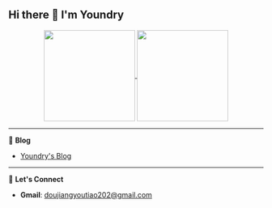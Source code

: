 ## Hi there 👋 I'm Youndry

<p align="center">
<a href="https://github.com/anuraghazra/github-readme-stats">
  <picture>
  <img align="center"  height='180px'  src="https://github-readme-stats.vercel.app/api?username=YuanJieMaster&show_icons=true&count_private=true&theme=radical&include_all_commits=true" />
  </picture>
</a>

<a href="https://github.com/anuraghazra/convoychat">
  <picture>
  <img align="center"  height='180px'  src="https://github-readme-stats.vercel.app/api/top-langs/?username=YuanJieMaster&theme=radical&layout=compact&hide=html,css" />
  </picture>
</a>
</p>

---

📝 **Blog**  
- [Youndry's Blog](https://yuanjiemaster.github.io/)

---

🤝 **Let's Connect**  
- **Gmail**:  doujiangyoutiao202@gmail.com

<!--
🎯 **Latest Projects**  
[![项目名](https://github-readme-stats.vercel.app/api/pin/?username=YuanJieMaster&repo=仓库名)](https://github.com/你的用户名/仓库名)  

[![Readme Card](https://github-readme-stats.vercel.app/api/pin/?username=anuraghazra&repo=github-readme-stats)](https://github.com/anuraghazra/github-readme-stats)
-->

<!--
**YuanJieMaster/YuanJieMaster** is a ✨ _special_ ✨ repository because its `README.md` (this file) appears on your GitHub profile.

Here are some ideas to get you started:

- 🔭 I’m currently working on ...
- 🌱 I’m currently learning ...
- 👯 I’m looking to collaborate on ...
- 🤔 I’m looking for help with ...
- 💬 Ask me about ...
- 📫 How to reach me: ...
- 😄 Pronouns: ...
- ⚡ Fun fact: ...
-->

